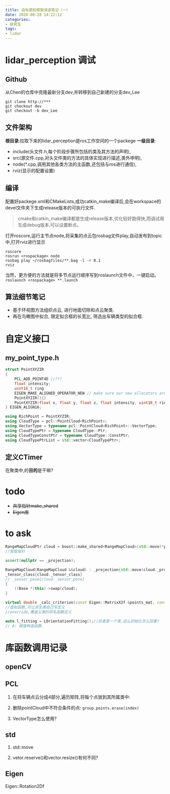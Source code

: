 ```yaml
---
title: 泊车感知框架阅读笔记（一）
date: 2020-06-28 14:22:12
categories:
- 研究生
tags:
- lidar
---
```


# lidar_perception 调试

## Github

从Chen的仓库中克隆最新分支dev,并转移到自己新建的分支dev_Lee

```shell
git clone http://***
git checkout dev
git checkout -b dev_Lee
```

## 文件架构

**根目录**:拉取下来的lidar_perception是ros工作空间的一个packege
**一级目录**:

- include(头文件.h,每个阶段步骤所包括的类及其方法的声明),
- src(源文件.cpp,对头文件类的方法的具体实现进行描述,类外申明),
- node(*.cpp,调用其他各类方法的主函数,还包括与ros进行通信),
- rviz(显示的配置设置)

## 编译

配置好packege.xml和CMakeLists,成功catkin_make编译后,会在workspace的devel文件夹下生成release版本的可执行文件.

>cmake和catkin_make编译都是生成release版本,优化较好跑得快,而调试用生成debug版本,可以设置断点。

打开roscore,运行主节点node,将采集的点云包rosbag文件play,自动发布到topic中,打开rviz进行显示

```
roscore
rosrun <rospackage> node
rosbag play ~/rosbagfiles/**.bag -l -r 0.1
rviz
```

当然，更方便的方法就是将多节点运行顺序写到roslaunch文件中，一键启动。
`roslaunch <rospackage> **.launch`

## 算法细节笔记

- 基于环视图方法组织点云, 进行地面切除和点云聚类.
- 再在鸟瞰图中拟合, 限定拟合框的长宽比, 筛选出车辆类型的拟合框.

<!-- more-->

# 自定义接口

## my_point_type.h

```C++
struct PointXYZIR
{
    PCL_ADD_POINT4D //???
    float intensity;
    uint16_t ring
    EIGEN_MAKE_ALIGNED_OPERATOR_NEW // make sure our new allocators are aligned
    PointXYZIR(){}
    PointXYZIR(float x, float y, float z, float intensity, uint16_t ring):x(x),y(y),z(z),intensity(intensity),ring(ring){}
} EIGEN_ALIGN16;

using RichPoint = PointXYZIR;
using CloudType = pcl::PointCloud<RichPoint>;
using VectorType = typename pcl::PointCloud<RichPoint>::VectorType;
using CloudTypePtr = typename CloudType::Ptr;
using CloudTypeConstPtr = typename CloudType::ConstPtr;
using CloudTypePtrList = std::vector<CloudTypePtr>;
```

## 定义CTimer

在聚类中,的**目的**是干嘛?

# todo

- ~~共享指针make_shared~~
- ~~Eigen库~~

# to ask

```C++
RangeMapCloudPtr cloud = boost::make_shared<RangeMapCloud>(std::move(*pcl_cloud));
//智能指针

assert(nullptr == _projection);

RangeMapCloud(RangeMapCloud &&cloud) : _projection{std::move(cloud._projection)},//初始化列表
_tensor_class{cloud._tensor_class}
// _sensor_pose{cloud._sensor_pose}
{
    ((Base *)this)->swap(cloud);
}

virtual double _calc_criterion(const Eigen::MatrixX2f &points_mat, const double angle_rad, BBox &box) const override;
//虚拟函数,可让派生类自己写定义
//override,覆盖父类的同名函数定义

auto l_fitting = LOrientationFitting();//后者是一个类,这么初始化怎么回事?
// A: 赋值构造函数.
```

# 库函数调用记录

## openCV

## PCL

1. 在将车辆点云分成4部分,遍历矩阵,将每个点放到其所属类中:

2. 删除pointCloud中不符合条件的点: `group.points.erase(index)`
3. VectorType怎么使用?

## std

1. std::move

2. vetor.reserve()和vector.resize()有何不同?

## Eigen

Eigen::Rotation2Df









































































































































































